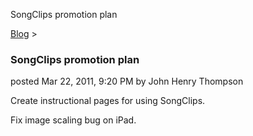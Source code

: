 SongClips promotion plan 

[Blog](../z-blog-1.html)‎ > ‎

### SongClips promotion plan

posted Mar 22, 2011, 9:20 PM by John Henry Thompson

Create instructional pages for using SongClips.

Fix image scaling bug on iPad.

  

